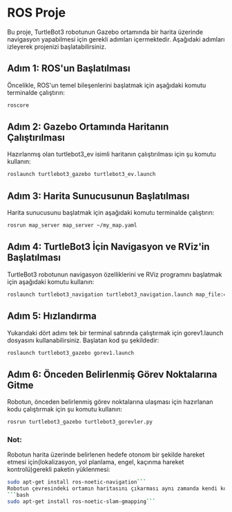 # ROS Proje

Bu proje, TurtleBot3 robotunun Gazebo ortamında bir harita üzerinde navigasyon yapabilmesi için gerekli adımları içermektedir. Aşağıdaki adımları izleyerek projenizi başlatabilirsiniz.

## Adım 1: ROS'un Başlatılması
Öncelikle, ROS'un temel bileşenlerini başlatmak için aşağıdaki komutu terminalde çalıştırın:
```bash
roscore
```
## Adım 2: Gazebo Ortamında Haritanın Çalıştırılması
Hazırlanmış olan turtlebot3_ev isimli haritanın çalıştırılması için şu komutu kullanın:
```bash
roslaunch turtlebot3_gazebo turtlebot3_ev.launch
```
## Adım 3: Harita Sunucusunun Başlatılması
Harita sunucusunu başlatmak için aşağıdaki komutu terminalde çalıştırın:
```bash
rosrun map_server map_server ~/my_map.yaml
```
## Adım 4: TurtleBot3 İçin Navigasyon ve RViz'in Başlatılması
TurtleBot3 robotunun navigasyon özelliklerini ve RViz programını başlatmak için aşağıdaki komutu kullanın:
```bash
roslaunch turtlebot3_navigation turtlebot3_navigation.launch map_file:=$HOME/my_map.yaml
```
## Adım 5: Hızlandırma
Yukarıdaki dört adımı tek bir terminal satırında çalıştırmak için gorev1.launch dosyasını kullanabilirsiniz. Başlatan kod şu şekildedir:
```bash
roslaunch turtlebot3_gazebo gorev1.launch
```
## Adım 6: Önceden Belirlenmiş Görev Noktalarına Gitme
Robotun, önceden belirlenmiş görev noktalarına ulaşması için hazırlanan kodu çalıştırmak için şu komutu kullanın:
```bash
rosrun turtlebot3_gazebo turtlebot3_gorevler.py
```
### Not:
Robotun harita üzerinde belirlenen hedefe otonom bir şekilde hareket etmesi için(lokalizasyon, yol planlama, engel, kaçınma hareket kontrolü)gerekli paketin yüklenmesi:
```bash
sudo apt-get install ros-noetic-navigation```
Robotun çevresindeki ortamın haritasını çıkarması aynı zamanda kendi konumunu belirlemesi için gerekli kütüphanenin yüklenmesi:
```bash
sudo apt-get install ros-noetic-slam-gmapping```
